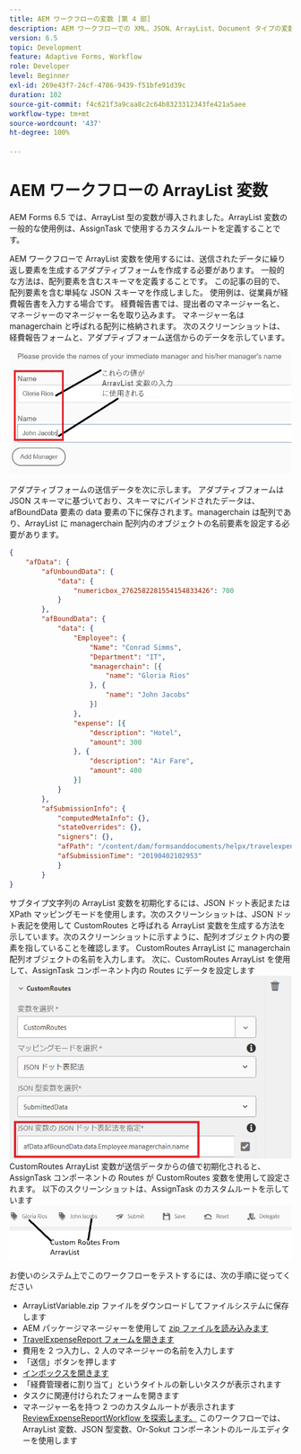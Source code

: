 ```yaml
---
title: AEM ワークフローの変数 [第 4 部]
description: AEM ワークフローでの XML、JSON、ArrayList、Document タイプの変数の使用
version: 6.5
topic: Development
feature: Adaptive Forms, Workflow
role: Developer
level: Beginner
exl-id: 269e43f7-24cf-4786-9439-f51bfe91d39c
duration: 102
source-git-commit: f4c621f3a9caa8c2c64b8323312343fe421a5aee
workflow-type: tm+mt
source-wordcount: '437'
ht-degree: 100%

---
```


# AEM ワークフローの ArrayList 変数

AEM Forms 6.5 では、ArrayList 型の変数が導入されました。ArrayList 変数の一般的な使用例は、AssignTask で使用するカスタムルートを定義することです。

AEM ワークフローで ArrayList 変数を使用するには、送信されたデータに繰り返し要素を生成するアダプティブフォームを作成する必要があります。 一般的な方法は、配列要素を含むスキーマを定義することです。 この記事の目的で、配列要素を含む単純な JSON スキーマを作成しました。 使用例は、従業員が経費報告書を入力する場合です。 経費報告書では、提出者のマネージャー名と、マネージャーのマネージャー名を取り込みます。 マネージャー名は managerchain と呼ばれる配列に格納されます。 次のスクリーンショットは、経費報告フォームと、アダプティブフォーム送信からのデータを示しています。

![expensereport](assets/expensereport.jpg)

アダプティブフォームの送信データを次に示します。 アダプティブフォームは JSON スキーマに基づいており、スキーマにバインドされたデータは、afBoundData 要素の data 要素の下に保存されます。managerchain は配列であり、ArrayList に managerchain 配列内のオブジェクトの名前要素を設定する必要があります。

```json
{
    "afData": {
        "afUnboundData": {
            "data": {
                "numericbox_2762582281554154833426": 700
            }
        },
        "afBoundData": {
            "data": {
                "Employee": {
                    "Name": "Conrad Simms",
                    "Department": "IT",
                    "managerchain": [{
                        "name": "Gloria Rios"
                    }, {
                        "name": "John Jacobs"
                    }]
                },
                "expense": [{
                    "description": "Hotel",
                    "amount": 300
                }, {
                    "description": "Air Fare",
                    "amount": 400
                }]
            }
        },
        "afSubmissionInfo": {
            "computedMetaInfo": {},
            "stateOverrides": {},
            "signers": {},
            "afPath": "/content/dam/formsanddocuments/helpx/travelexpensereport",
            "afSubmissionTime": "20190402102953"
            }
        }
}
```

サブタイプ文字列の ArrayList 変数を初期化するには、JSON ドット表記または XPath マッピングモードを使用します。次のスクリーンショットは、JSON ドット表記を使用して CustomRoutes と呼ばれる ArrayList 変数を生成する方法を示しています。次のスクリーンショットに示すように、配列オブジェクト内の要素を指していることを確認します。 CustomRoutes ArrayList に managerchain 配列オブジェクトの名前を入力します。
次に、CustomRoutes ArrayList を使用して、AssignTask コンポーネント内の Routes にデータを設定します
![customroutes](assets/arraylist.jpg)
CustomRoutes ArrayList 変数が送信データからの値で初期化されると、AssignTask コンポーネントの Routes が CustomRoutes 変数を使用して設定されます。 以下のスクリーンショットは、AssignTask のカスタムルートを示しています
![asingtask](assets/customactions.jpg)

お使いのシステム上でこのワークフローをテストするには、次の手順に従ってください

* ArrayListVariable.zip ファイルをダウンロードしてファイルシステムに保存します
* AEM パッケージマネージャーを使用して [zip ファイルを読み込みます](assets/arraylistvariable.zip) 
* [TravelExpenseReport フォームを開きます](http://localhost:4502/content/dam/formsanddocuments/helpx/travelexpensereport/jcr:content?wcmmode=disabled)
* 費用を 2 つ入力し、2 人のマネージャーの名前を入力します
* 「送信」ボタンを押します
* [インボックスを開きます](http://localhost:4502/aem/inbox)
* 「経費管理者に割り当て」というタイトルの新しいタスクが表示されます
* タスクに関連付けられたフォームを開きます
* マネージャー名を持つ 2 つのカスタムルートが表示されます
  [ReviewExpenseReportWorkflow を探索します。](http://localhost:4502/editor.html/conf/global/settings/workflow/models/ReviewExpenseReport.html) このワークフローでは、ArrayList 変数、JSON 型変数、Or-Sokut コンポーネントのルールエディターを使用します
